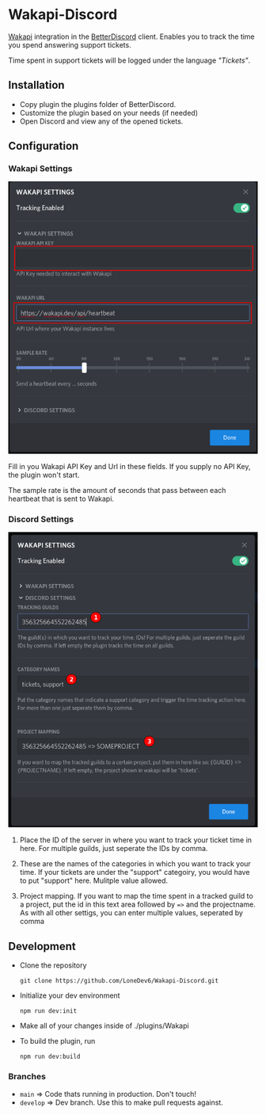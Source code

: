 # Wakapi-Discord
[Wakapi](https://github.com/muety/wakapi) integration in the [BetterDiscord](https://github.com/rauenzi/BetterDiscordApp) client. Enables you to track the time you spend answering support tickets.

Time spent in support tickets will be logged under the language _"Tickets"_.

## Installation

- Copy plugin the plugins folder of BetterDiscord.
- Customize the plugin based on your needs (if needed)
- Open Discord and view any of the opened tickets.

## Configuration

### Wakapi Settings

![](./assets/apikey_and_token.png)

Fill in you Wakapi API Key and Url in these fields. If you supply no API Key, the plugin won't start.

The sample rate is the amount of seconds that pass between each heartbeat that is sent to Wakapi.
### Discord Settings
![](./assets/discord_settings.png)

1. Place the ID of the server in where you want to track your ticket time in here. For multiple guilds, just seperate the IDs by comma.
2. These are the names of the categories in which you want to track your time. If your tickets are under the "support" categoiry, you would have to put "support" here. Mulitple value allowed.

3. Project mapping. If you want to map the time spent in a tracked guild to a project, put the id in this text area followed by `=>` and the projectname. As with all other settigs, you can enter multiple values, seperated by comma


## Development

- Clone the repository
    ```console
    git clone https://github.com/LoneDev6/Wakapi-Discord.git
    ```

- Initialize your dev environment
    ```console
    npm run dev:init
    ``` 

- Make all of your changes inside of ./plugins/Wakapi

- To build the plugin, run 
    ```console
    npm run dev:build
    ```

### Branches
- `main` => Code thats running in production. Don't touch!
- `develop` => Dev branch. Use this to make pull requests against.
